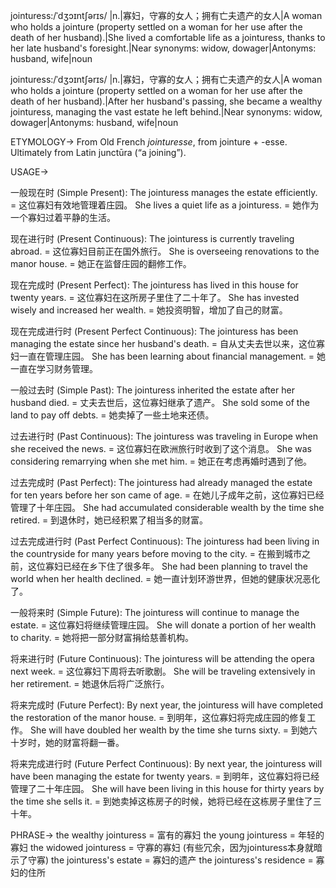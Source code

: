 jointuress:/ˈdʒɔɪntʃərɪs/ |n.|寡妇，守寡的女人；拥有亡夫遗产的女人|A woman who holds a jointure (property settled on a woman for her use after the death of her husband).|She lived a comfortable life as a jointuress, thanks to her late husband's foresight.|Near synonyms: widow, dowager|Antonyms: husband, wife|noun

jointuress:/ˈdʒɔɪntʃərɪs/ |n.|寡妇，守寡的女人；拥有亡夫遗产的女人|A woman who holds a jointure (property settled on a woman for her use after the death of her husband).|After her husband's passing, she became a wealthy jointuress, managing the vast estate he left behind.|Near synonyms: widow, dowager|Antonyms: husband, wife|noun

ETYMOLOGY->
From Old French *jointuresse*, from jointure + -esse.  Ultimately from Latin junctūra (“a joining”).

USAGE->

一般现在时 (Simple Present):
The jointuress manages the estate efficiently. =  这位寡妇有效地管理着庄园。
She lives a quiet life as a jointuress. =  她作为一个寡妇过着平静的生活。

现在进行时 (Present Continuous):
The jointuress is currently traveling abroad. =  这位寡妇目前正在国外旅行。
She is overseeing renovations to the manor house. = 她正在监督庄园的翻修工作。

现在完成时 (Present Perfect):
The jointuress has lived in this house for twenty years. = 这位寡妇在这所房子里住了二十年了。
She has invested wisely and increased her wealth. = 她投资明智，增加了自己的财富。


现在完成进行时 (Present Perfect Continuous):
The jointuress has been managing the estate since her husband's death. = 自从丈夫去世以来，这位寡妇一直在管理庄园。
She has been learning about financial management. = 她一直在学习财务管理。


一般过去时 (Simple Past):
The jointuress inherited the estate after her husband died. = 丈夫去世后，这位寡妇继承了遗产。
She sold some of the land to pay off debts. = 她卖掉了一些土地来还债。

过去进行时 (Past Continuous):
The jointuress was traveling in Europe when she received the news. = 这位寡妇在欧洲旅行时收到了这个消息。
She was considering remarrying when she met him. = 她正在考虑再婚时遇到了他。


过去完成时 (Past Perfect):
The jointuress had already managed the estate for ten years before her son came of age. = 在她儿子成年之前，这位寡妇已经管理了十年庄园。
She had accumulated considerable wealth by the time she retired. = 到退休时，她已经积累了相当多的财富。


过去完成进行时 (Past Perfect Continuous):
The jointuress had been living in the countryside for many years before moving to the city. = 在搬到城市之前，这位寡妇已经在乡下住了很多年。
She had been planning to travel the world when her health declined. = 她一直计划环游世界，但她的健康状况恶化了。

一般将来时 (Simple Future):
The jointuress will continue to manage the estate. = 这位寡妇将继续管理庄园。
She will donate a portion of her wealth to charity. = 她将把一部分财富捐给慈善机构。

将来进行时 (Future Continuous):
The jointuress will be attending the opera next week. = 这位寡妇下周将去听歌剧。
She will be traveling extensively in her retirement. = 她退休后将广泛旅行。


将来完成时 (Future Perfect):
By next year, the jointuress will have completed the restoration of the manor house. = 到明年，这位寡妇将完成庄园的修复工作。
She will have doubled her wealth by the time she turns sixty. = 到她六十岁时，她的财富将翻一番。


将来完成进行时 (Future Perfect Continuous):
By next year, the jointuress will have been managing the estate for twenty years. = 到明年，这位寡妇将已经管理了二十年庄园。
She will have been living in this house for thirty years by the time she sells it. = 到她卖掉这栋房子的时候，她将已经在这栋房子里住了三十年。


PHRASE->
the wealthy jointuress = 富有的寡妇
the young jointuress = 年轻的寡妇
the widowed jointuress = 守寡的寡妇 (有些冗余，因为jointuress本身就暗示了守寡)
the jointuress's estate = 寡妇的遗产
the jointuress's residence = 寡妇的住所
